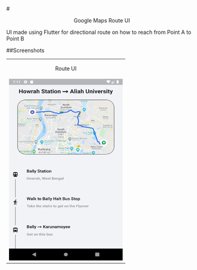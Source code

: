 #<p align="center">Google Maps Route UI</p>

UI made using Flutter for directional route on how to reach from Point A to Point B

##Screenshots

  <table>
    <tr>
      <td><p align="center">Route UI</p></td>
    </tr>
    <tr>
        <p align="center">
        <td><img src="screenshots\Screenshot_1585662120.png" width=300 height=480></td>
        </p>
    </tr>
  </table>